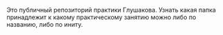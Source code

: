 Это публичный репозиторий практики Глушакова. Узнать какая папка принадлежит к какому практическому занятию можно либо по названию, либо по иниту.
